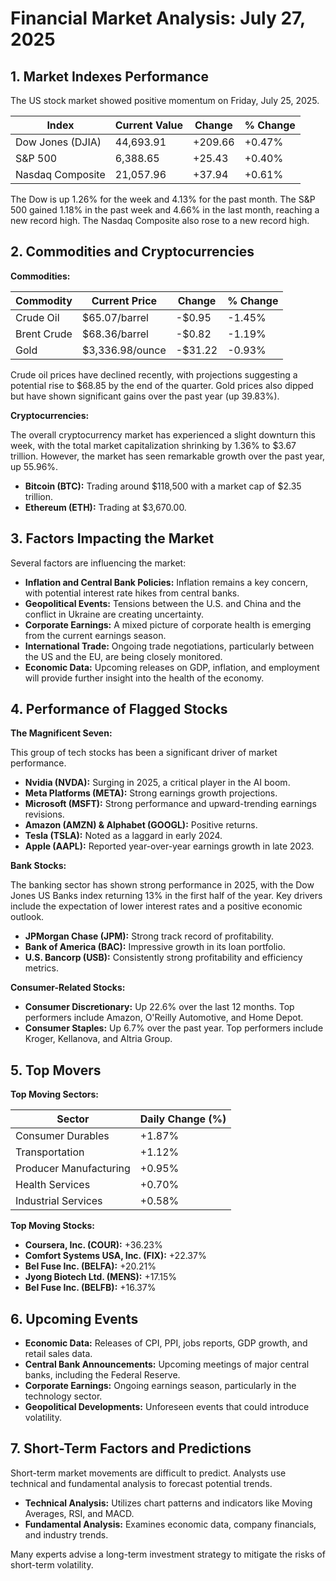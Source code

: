 
# Financial Market Analysis: July 27, 2025

## 1. Market Indexes Performance

The US stock market showed positive momentum on Friday, July 25, 2025.

| Index | Current Value | Change | % Change |
|---|---|---|---|
| Dow Jones (DJIA) | 44,693.91 | +209.66 | +0.47% |
| S&P 500 | 6,388.65 | +25.43 | +0.40% |
| Nasdaq Composite | 21,057.96 | +37.94 | +0.61% |

The Dow is up 1.26% for the week and 4.13% for the past month. The S&P 500 gained 1.18% in the past week and 4.66% in the last month, reaching a new record high. The Nasdaq Composite also rose to a new record high.

## 2. Commodities and Cryptocurrencies

**Commodities:**

| Commodity | Current Price | Change | % Change |
|---|---|---|---|
| Crude Oil | $65.07/barrel | -$0.95 | -1.45% |
| Brent Crude | $68.36/barrel | -$0.82 | -1.19% |
| Gold | $3,336.98/ounce| -$31.22 | -0.93% |

Crude oil prices have declined recently, with projections suggesting a potential rise to $68.85 by the end of the quarter. Gold prices also dipped but have shown significant gains over the past year (up 39.83%).

**Cryptocurrencies:**

The overall cryptocurrency market has experienced a slight downturn this week, with the total market capitalization shrinking by 1.36% to $3.67 trillion. However, the market has seen remarkable growth over the past year, up 55.96%.

*   **Bitcoin (BTC):** Trading around $118,500 with a market cap of $2.35 trillion.
*   **Ethereum (ETH):** Trading at $3,670.00.

## 3. Factors Impacting the Market

Several factors are influencing the market:

*   **Inflation and Central Bank Policies:** Inflation remains a key concern, with potential interest rate hikes from central banks.
*   **Geopolitical Events:** Tensions between the U.S. and China and the conflict in Ukraine are creating uncertainty.
*   **Corporate Earnings:** A mixed picture of corporate health is emerging from the current earnings season.
*   **International Trade:** Ongoing trade negotiations, particularly between the US and the EU, are being closely monitored.
*   **Economic Data:** Upcoming releases on GDP, inflation, and employment will provide further insight into the health of the economy.

## 4. Performance of Flagged Stocks

**The Magnificent Seven:**

This group of tech stocks has been a significant driver of market performance.

*   **Nvidia (NVDA):** Surging in 2025, a critical player in the AI boom.
*   **Meta Platforms (META):** Strong earnings growth projections.
*   **Microsoft (MSFT):** Strong performance and upward-trending earnings revisions.
*   **Amazon (AMZN) & Alphabet (GOOGL):** Positive returns.
*   **Tesla (TSLA):** Noted as a laggard in early 2024.
*   **Apple (AAPL):** Reported year-over-year earnings growth in late 2023.

**Bank Stocks:**

The banking sector has shown strong performance in 2025, with the Dow Jones US Banks index returning 13% in the first half of the year. Key drivers include the expectation of lower interest rates and a positive economic outlook.

*   **JPMorgan Chase (JPM):** Strong track record of profitability.
*   **Bank of America (BAC):** Impressive growth in its loan portfolio.
*   **U.S. Bancorp (USB):** Consistently strong profitability and efficiency metrics.

**Consumer-Related Stocks:**

*   **Consumer Discretionary:** Up 22.6% over the last 12 months. Top performers include Amazon, O'Reilly Automotive, and Home Depot.
*   **Consumer Staples:** Up 6.7% over the past year. Top performers include Kroger, Kellanova, and Altria Group.

## 5. Top Movers

**Top Moving Sectors:**

| Sector | Daily Change (%) |
|---|---|
| Consumer Durables | +1.87% |
| Transportation | +1.12% |
| Producer Manufacturing| +0.95% |
| Health Services | +0.70% |
| Industrial Services | +0.58% |

**Top Moving Stocks:**

*   **Coursera, Inc. (COUR):** +36.23%
*   **Comfort Systems USA, Inc. (FIX):** +22.37%
*   **Bel Fuse Inc. (BELFA):** +20.21%
*   **Jyong Biotech Ltd. (MENS):** +17.15%
*   **Bel Fuse Inc. (BELFB):** +16.37%

## 6. Upcoming Events

*   **Economic Data:** Releases of CPI, PPI, jobs reports, GDP growth, and retail sales data.
*   **Central Bank Announcements:** Upcoming meetings of major central banks, including the Federal Reserve.
*   **Corporate Earnings:** Ongoing earnings season, particularly in the technology sector.
*   **Geopolitical Developments:** Unforeseen events that could introduce volatility.

## 7. Short-Term Factors and Predictions

Short-term market movements are difficult to predict. Analysts use technical and fundamental analysis to forecast potential trends.

*   **Technical Analysis:** Utilizes chart patterns and indicators like Moving Averages, RSI, and MACD.
*   **Fundamental Analysis:** Examines economic data, company financials, and industry trends.

Many experts advise a long-term investment strategy to mitigate the risks of short-term volatility.
